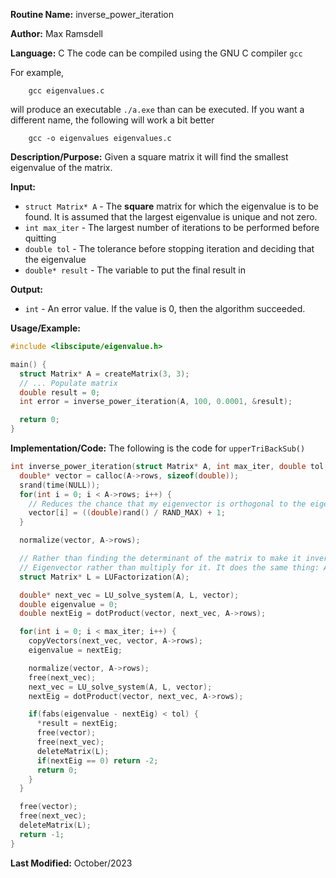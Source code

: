 **Routine Name:**           inverse_power_iteration

**Author:** Max Ramsdell

**Language:** C
The code can be compiled using the GNU C compiler `gcc`

For example,

```
    gcc eigenvalues.c
```

will produce an executable `./a.exe` than can be executed. If you want a different name, the following will work a bit
better

```
    gcc -o eigenvalues eigenvalues.c
```

**Description/Purpose:** 
Given a square matrix it will find the smallest eigenvalue of the matrix.

**Input:** 
- `struct Matrix* A` - The **square** matrix for which the eigenvalue is to be found.
It is assumed that the largest eigenvalue is unique and not zero.
- `int max_iter` - The largest number of iterations to be performed before quitting
- `double tol` - The tolerance before stopping iteration and deciding that the eigenvalue
- `double* result` - The variable to put the final result in

**Output:** 
- `int` - An error value. If the value is 0, then the algorithm succeeded.

**Usage/Example:**

```c
#include <libscipute/eigenvalue.h>

main() {
  struct Matrix* A = createMatrix(3, 3);
  // ... Populate matrix
  double result = 0;
  int error = inverse_power_iteration(A, 100, 0.0001, &result);

  return 0;
}
```

**Implementation/Code:** The following is the code for `upperTriBackSub()`

```c
int inverse_power_iteration(struct Matrix* A, int max_iter, double tol, double* result) {
  double* vector = calloc(A->rows, sizeof(double));
  srand(time(NULL));
  for(int i = 0; i < A->rows; i++) {
    // Reduces the chance that my eigenvector is orthogonal to the eigenvalue's eigenvector I'm attempting to find.
    vector[i] = ((double)rand() / RAND_MAX) + 1; 
  }

  normalize(vector, A->rows);

  // Rather than finding the determinant of the matrix to make it inverse, we just solve for the next
  // Eigenvector rather than multiply for it. It does the same thing: A^-1 * x = x1 <=> Ax1 = x. Solve for x1
  struct Matrix* L = LUFactorization(A);

  double* next_vec = LU_solve_system(A, L, vector);
  double eigenvalue = 0;
  double nextEig = dotProduct(vector, next_vec, A->rows);

  for(int i = 0; i < max_iter; i++) {
    copyVectors(next_vec, vector, A->rows);
    eigenvalue = nextEig;

    normalize(vector, A->rows);
    free(next_vec);
    next_vec = LU_solve_system(A, L, vector);
    nextEig = dotProduct(vector, next_vec, A->rows);

    if(fabs(eigenvalue - nextEig) < tol) {
      *result = nextEig;
      free(vector);
      free(next_vec);
      deleteMatrix(L);
      if(nextEig == 0) return -2;
      return 0;
    }
  }

  free(vector);
  free(next_vec);
  deleteMatrix(L);
  return -1;
}
```

**Last Modified:** October/2023

